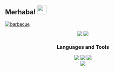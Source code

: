 ## Merhaba! <img src="https://raw.githubusercontent.com/iampavangandhi/iampavangandhi/master/gifs/Hi.gif" width="30px">
[![barbecue](https://cdn.discordapp.com/attachments/854084764683468800/869761392868220938/walvesgithub.png)](https://github.com/Walvesjs/)
<p align="center">
   <a href="https://discord.com/users/734545539458269368" target"blank_"><img src="https://img.shields.io/badge/walves%20-111111.svg?&style=for-the-badge&logo=discord&logoColor=white"></a>
   <a href="https://open.spotify.com/user/31eegdwmo455tqoshr3ab43d46ju?si=7e72560dd4e94636" target"blank_"><img src="https://img.shields.io/badge/Spotify%20-111111.svg?&style=for-the-badge&logo=spotify&logoColor=white"></a>

   <div align="center">
<h3>Languages and Tools</h3>
<a <img src="https://img.shields.io/badge/JavaScript%20-111111.svg?&style=for-the-badge&logo=JavaScript&logoColor=white"> </a>

<img src="https://img.shields.io/badge/Discord.Js%20-111111.svg?&style=for-the-badge&logo=Discord.Js&logoColor=white">
<img src="https://img.shields.io/badge/Discord.Js%20-111111.svg?&style=for-the-badge&logo=Discord.Js&logoColor=white">
<img src="https://img.shields.io/badge/Visual%20Studio%20Code%20-111111.svg?&style=for-the-badge&logo=Visual%20Studio%20Code&logoColor=white>">
</div>
<div align="center">
   <a href="https://discord.com/users/734545539458269368" target="_blank">
      <img src="https://lanyard-profile-readme.vercel.app/api/734545539458269368">
   </a>
</div
